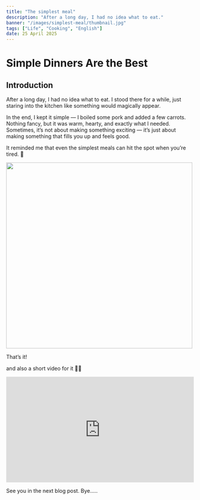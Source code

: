 ```yaml
---
title: "The simplest meal"
description: "After a long day, I had no idea what to eat."
banner: "/images/simplest-meal/thumbnail.jpg"
tags: ["Life", "Cooking", "English"]
date: 25 April 2025
---
```


# Simple Dinners Are the Best

## Introduction

After a long day, I had no idea what to eat. I stood there for a while, just staring into the kitchen like something would magically appear.

In the end, I kept it simple — I boiled some pork and added a few carrots. Nothing fancy, but it was warm, hearty, and exactly what I needed. Sometimes, it’s not about making something exciting — it’s just about making something that fills you up and feels good.

It reminded me that even the simplest meals can hit the spot when you’re tired. 🤣

<img src="/images/simplest-meal/thumbnail.jpg" width="500">

That’s it!

and also a short video for it 🎥🍴

<div style="position: relative; padding-bottom: 56.25%; height: 0; overflow: hidden;">
    <iframe src="https://www.youtube.com/embed/gmclVGjuZaM" frameborder="0" allowfullscreen style="position: absolute; top: 0; left: 0; width: 100%; height: 100%;"></iframe>
</div>


See you in the next blog post.
Bye.....